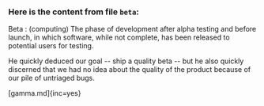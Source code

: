 ### Here is the content from file `beta`:

Beta
:   (computing) The phase of development after alpha testing and before launch,
    in which software, while not complete, has been released to potential users for testing.

He quickly deduced our goal -- ship a quality beta
-- but he also quickly discerned that we had no idea about the quality of the product because of our pile of untriaged bugs.

[gamma.md]{inc=yes}
